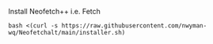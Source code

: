 Install Neofetch++ i.e. Fetch

```
bash <(curl -s https://raw.githubusercontent.com/nwyman-wq/Neofetchalt/main/installer.sh)
